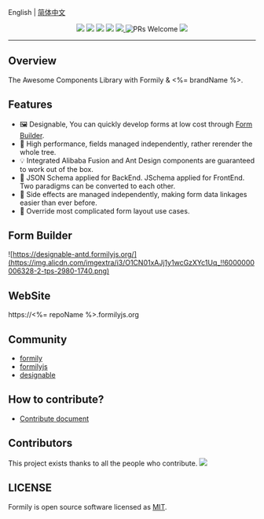 English | [简体中文](./README.zh-CN.md)

<p align="center">
<img src="https://img.alicdn.com/tfs/TB1fHhZu4D1gK0jSZFyXXciOVXa-2500-1200.png">
<img src="https://img.shields.io/npm/dt/@formily/<%= repoName %>"/>
<img src="https://img.shields.io/npm/dm/@formily/<%= repoName %>"/>
<a href="https://www.npmjs.com/package/@formily/<%= repoName %>"><img src="https://img.shields.io/npm/v/@formily/<%= repoName %>.svg"></a>
<a href="https://codecov.io/gh/formilyjs/<%= repoName %>">
  <img src="https://codecov.io/gh/formilyjs/<%= repoName %>/branch/master/graph/badge.svg?token=3V9RU8Wh9d"/>
</a>
<img alt="PRs Welcome" src="https://img.shields.io/badge/PRs-welcome-brightgreen.svg"/>
<a href="https://github.com/actions-cool/issues-helper">
  <img src="https://img.shields.io/badge/using-issues--helper-blueviolet"/>
</a>
</p>

---

## Overview

The Awesome Components Library with Formily & <%= brandName %>.

## Features

- 🖼 Designable, You can quickly develop forms at low cost through [Form Builder](https://designable-antd.formilyjs.org/).
- 🚀 High performance, fields managed independently, rather rerender the whole tree.
- 💡 Integrated Alibaba Fusion and Ant Design components are guaranteed to work out of the box.
- 🎨 JSON Schema applied for BackEnd. JSchema applied for FrontEnd. Two paradigms can be converted to each other.
- 🏅 Side effects are managed independently, making form data linkages easier than ever before.
- 🌯 Override most complicated form layout use cases.

## Form Builder

![https://designable-antd.formilyjs.org/](https://img.alicdn.com/imgextra/i3/O1CN01xAJj1y1wcGzXYc1Uq_!!6000000006328-2-tps-2980-1740.png)

## WebSite

https://<%= repoName %>.formilyjs.org

## Community

- [formily](https://github.com/alibaba/formily)
- [formilyjs](https://github.com/formilyjs)
- [designable](https://github.com/alibaba/designable)

## How to contribute?

- [Contribute document](https://formilyjs.org/zh-CN/guide/contribution)

## Contributors

This project exists thanks to all the people who contribute.
<a href="https://github.com/formilyjs/<%= repoName %>/graphs/contributors"><img src="https://contrib.rocks/image?repo=formilyjs/<%= repoName %>" /></a>

## LICENSE

Formily is open source software licensed as
[MIT](./LICENSE.md).
